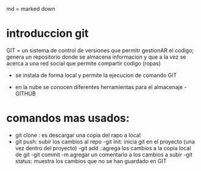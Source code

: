 md = marked down

 # introduccion git

GIT = un sistema de control de versiones que permitr gestionAR el codigo; genera un repositorio donde se almacena informacion y que a la vez se acerca a una red social que permite compartir codigo (ropas)

- se instala de forma local y permite la ejecucion de comando GIT 

- en la nube se conocen diferentes herramientas para el almacenaje - GITHUB

# comandos mas usados:

- git clone : es descargar una copia del rapo a local
- git push: subir los cambios al repo
-git init: inicia git en el proyecto (una vez dentro del proyecto)
-git add .:agrega los cambios a la copia local de git
-git commit -m  agregar un comentario a los cambios a subir 
-git status: muestra los cambios que no se han guardado en GIT
